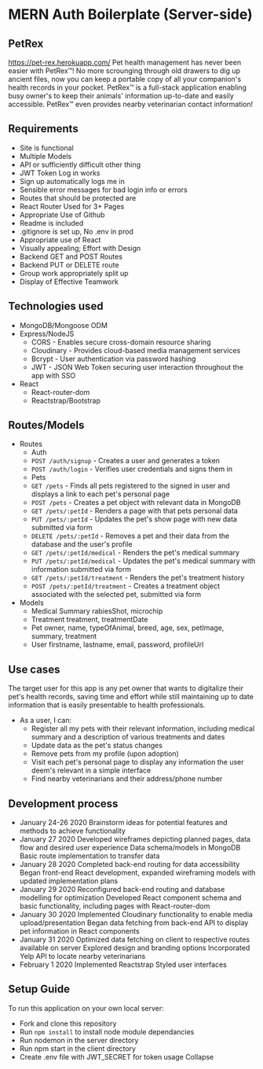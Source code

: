 # MERN Auth Boilerplate (Server-side)
## PetRex
https://pet-rex.herokuapp.com/
Pet health management has never been easier with PetRex™! No more scrounging through old drawers to dig up ancient files, now you can keep a portable copy of all your companion's health records in your pocket. PetRex™ is a full-stack application enabling busy owner's to keep their animals' information up-to-date and easily accessible. PetRex™ even provides nearby veterinarian contact information!
## Requirements
* Site is functional    
* Multiple Models   
* API or sufficiently difficult other thing 
* JWT Token Log in works    
* Sign up automatically logs me in  
* Sensible error messages for bad login info or errors  
* Routes that should be protected are   
* React Router Used for 3+ Pages    
* Appropriate Use of Github 
* Readme is included    
* .gitignore is set up, No .env in prod 
* Appropriate use of React  
* Visually appealing; Effort with Design    
* Backend GET and POST Routes   
* Backend PUT or DELETE route   
* Group work appropriately split up 
* Display of Effective Teamwork     
## Technologies used
* MongoDB/Mongoose ODM
* Express/NodeJS
    * CORS - Enables secure cross-domain resource sharing
    * Cloudinary - Provides cloud-based media management services
    * Bcrypt - User authentication via password hashing
    * JWT - JSON Web Token securing user interaction throughout the app with SSO
* React
    * React-router-dom
    * Reactstrap/Bootstrap
## Routes/Models
 * Routes
    * Auth
     - `POST /auth/signup` - Creates a user and generates a token
     - `POST /auth/login` - Verifies user credentials and signs them in
    * Pets
     - `GET /pets` - Finds all pets registered to the signed in user and displays a link to each pet's personal page
     - `POST /pets` - Creates a pet object with relevant data in MongoDB
     - `GET /pets/:petId` - Renders a page with that pets personal data
     - `PUT /pets/:petId` - Updates the pet's show page with new data submitted via form
     - `DELETE /pets/:petId` - Removes a pet and their data from the database and the user's profile
     - `GET /pets/:petId/medical` - Renders the pet's medical summary
     - `PUT /pets/:petId/medical` - Updates the pet's medical summary with information submitted via form
     - `GET /pets/:petId/treatment` - Renders the pet's treatment history
     - `POST /pets/:petId/treatment` - Creates a treatment object associated with the selected pet, submitted via form
 * Models
    - Medical Summary
     rabiesShot, microchip
    - Treatment
     treatment, treatmentDate
    - Pet
     owner, name, typeOfAnimal, breed, age, sex, petImage, summary, treatment
    - User
     firstname, lastname, email, password, profileUrl
    
## Use cases
The target user for this app is any pet owner that wants to digitalize their pet's health records, saving time and effort while still maintaining up to date information that is easily presentable to health professionals.
- As a user, I can:
   - Register all my pets with their relevant information, including medical summary and a description of various treatments and dates
   - Update data as the pet's status changes
   - Remove pets from my profile (upon adoption)
   - Visit each pet's personal page to display any information the user deem's relevant in a simple interface
   - Find nearby veterinarians and their address/phone number 
## Development process
   - January 24-26 2020
    Brainstorm ideas for potential features and methods to achieve functionality
   - January 27 2020
    Developed wireframes depicting planned pages, data flow and desired user experience
    Data schema/models in MongoDB
    Basic route implementation to transfer data
   - January 28 2020
    Completed back-end routing for data accessibility 
    Began front-end React development, expanded wireframing models with updated implementation plans
   - January 29 2020
    Reconfigured back-end routing and database modelling for optimization
    Developed React component schema and basic functionality, including pages with React-router-dom
   - January 30 2020
    Implemented Cloudinary functionality to enable media upload/presentation
    Began data fetching from back-end API to display pet information in React components
   - January 31 2020
    Optimized data fetching on client to respective routes available on server
    Explored design and branding options
    Incorporated Yelp API to locate nearby veterinarians
   - February 1 2020
    Implemented Reactstrap
    Styled user interfaces
## Setup Guide
To run this application on your own local server:
* Fork and clone this repository
* Run `npm install` to install node module dependancies
* Run nodemon in the server directory
* Run npm start in the client directory
* Create .env file with JWT_SECRET for token usage
Collapse